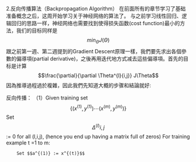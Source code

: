 2.反向传播算法（Backpropagation Algorithm） 在前面所有的章节学习了基础准备概念之后，这周开始学习关于神经网络的算法了。 
与之前学习线性回归、逻辑回归的思路一样，神经网络也需要找到使得损失函数(cost function)最小的方法，我们的目标同样是 $$min_\Theta J(\Theta)$$
 跟之前第一週、第二週提到的Gradient Descent原理一樣，我們要先求出各個參數的偏導項(partial derivative)，之後再用迭代地方式减去這些偏導項。首先的目标是计算$$\frac{\partial}{\partial \Theta^{l}{i,j}} J\Theta$$ 因為推導過程過於複雜，因此我們先知道大概的步骤和結論就好: 
 
 反向传播： （1）Given training set $$\lbrace (x^{(1)}, y^{(1)}) \cdots (x^{(m)}, y^{(m)})\rbrace$$ Set $$\Delta^{(l)}{i,j}$$:= 0 for all (l,i,j), (hence you end up having a matrix full of zeros) For training example t =1 to m:

        Set $$a^{(1)} := x^{(t)}$$
